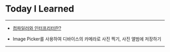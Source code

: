 # Today I Learned

---

- [컴파일러와 인터프리터란?](https://vincentgeranium.github.io/study,/cs/2019/08/28/interpreter-and-compiler.html)

- Image Picker를 사용하여 디바이스의 카메라로 사진 찍기, 사진 앨범에 저장하기

---
